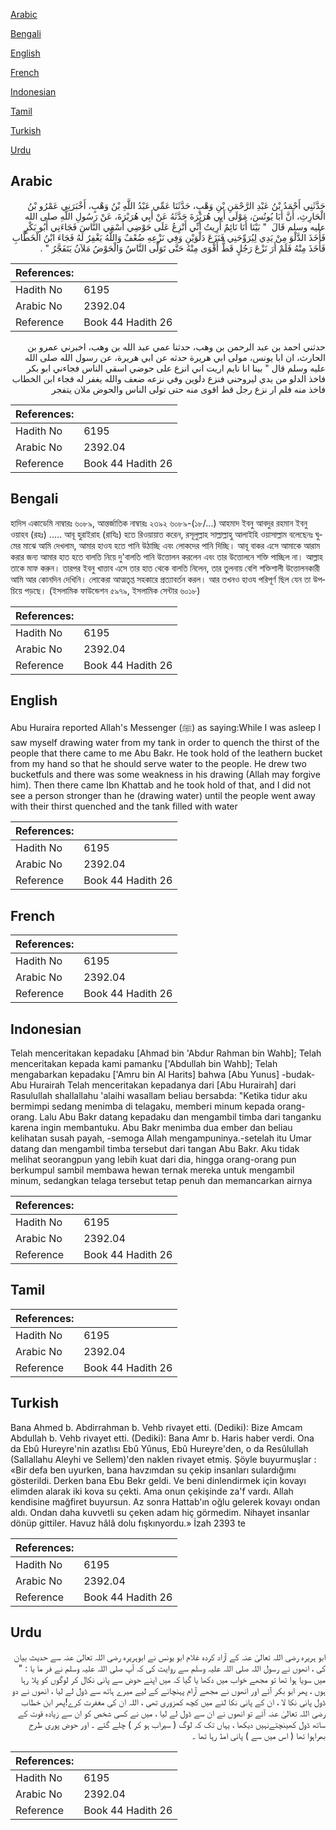 [Arabic](#arabic)

[Bengali](#bengali)

[English](#english)

[French](#french)

[Indonesian](#indonesian)

[Tamil](#tamil)

[Turkish](#turkish)

[Urdu](#urdu)

## Arabic


<div dir="rtl" lang="ar" style={{fontSize:'larger',backgroundColor:'#f8f9fa',padding:20}}>
حَدَّثَنِي أَحْمَدُ بْنُ عَبْدِ الرَّحْمَنِ بْنِ وَهْبٍ، حَدَّثَنَا عَمِّي عَبْدُ اللَّهِ بْنُ وَهْبٍ، أَخْبَرَنِي عَمْرُو بْنُ الْحَارِثِ، أَنَّ أَبَا يُونُسَ، مَوْلَى أَبِي هُرَيْرَةَ حَدَّثَهُ عَنْ أَبِي هُرَيْرَةَ، عَنْ رَسُولِ اللَّهِ صلى الله عليه وسلم قَالَ ‏ "‏ بَيْنَا أَنَا نَائِمٌ أُرِيتُ أَنِّي أَنْزِعُ عَلَى حَوْضِي أَسْقِي النَّاسَ فَجَاءَنِي أَبُو بَكْرٍ فَأَخَذَ الدَّلْوَ مِنْ يَدِي لِيُرَوِّحَنِي فَنَزَعَ دَلْوَيْنِ وَفِي نَزْعِهِ ضُعْفٌ وَاللَّهُ يَغْفِرُ لَهُ فَجَاءَ ابْنُ الْخَطَّابِ فَأَخَذَ مِنْهُ فَلَمْ أَرَ نَزْعَ رَجُلٍ قَطُّ أَقْوَى مِنْهُ حَتَّى تَوَلَّى النَّاسُ وَالْحَوْضُ مَلآنُ يَتَفَجَّرُ ‏"‏ ‏.‏
</div>
<div style={{backgroundColor:'#f8f9fa',padding:20, marginBottom: 10}}><table> <thead> <tr> <th>References:</th> <th></th> </tr> </thead> <tbody><tr><td>Hadith No</td><td>6195</td></tr><tr><td>Arabic No</td><td>2392.04</td></tr><tr><td>Reference</td><td>Book 44 Hadith 26</td></tr></tbody></table></div>


<div dir="rtl" lang="ar" style={{fontSize:'larger',backgroundColor:'#f8f9fa',padding:20}}>
حدثني احمد بن عبد الرحمن بن وهب، حدثنا عمي عبد الله بن وهب، اخبرني عمرو بن الحارث، ان ابا يونس، مولى ابي هريرة حدثه عن ابي هريرة، عن رسول الله صلى الله عليه وسلم قال " بينا انا نايم اريت اني انزع على حوضي اسقي الناس فجاءني ابو بكر فاخذ الدلو من يدي ليروحني فنزع دلوين وفي نزعه ضعف والله يغفر له فجاء ابن الخطاب فاخذ منه فلم ار نزع رجل قط اقوى منه حتى تولى الناس والحوض ملان يتفجر
</div>
<div style={{backgroundColor:'#f8f9fa',padding:20, marginBottom: 10}}><table> <thead> <tr> <th>References:</th> <th></th> </tr> </thead> <tbody><tr><td>Hadith No</td><td>6195</td></tr><tr><td>Arabic No</td><td>2392.04</td></tr><tr><td>Reference</td><td>Book 44 Hadith 26</td></tr></tbody></table></div>

## Bengali


<div dir="ltr" lang="bn" style={{fontSize:'larger',backgroundColor:'#f8f9fa',padding:20}}>
হাদিস একাডেমি নাম্বারঃ ৬০৮৯, আন্তর্জাতিক নাম্বারঃ ২৩৯২ ৬০৮৯-(১৮/...) আহমাদ ইবনু আবদুর রহমান ইবনু ওয়াহব (রহঃ) ..... আবূ হুরাইরাহ (রাযিঃ) হতে রিওয়ায়াত করেন, রসূলুল্লাহ সাল্লাল্লাহু আলাইহি ওয়াসাল্লাম বলেছেনঃ ঘুমের মাঝে আমি দেখলাম, আমার হাওয হতে পানি উঠাচ্ছি এবং লোকদের পানি দিচ্ছি। আবূ বাকর এসে আমাকে আরাম করার জন্য আমার হাত হতে বালতি নিয়ে দু'বালতি পানি উত্তোলন করলেন এবং তার উত্তোলনে শক্তি পাচ্ছিল না। আল্লাহ তাকে মাফ করুন। তারপর ইবনু খাত্তাব এসে তার হাত থেকে বালতি নিলেন, তার তুলনায় বেশি শক্তিশালী উত্তোলনকারী আমি আর কোনদিন দেখিনি। লোকেরা আত্মতৃপ্ত সহকারে প্রত্যাবর্তন করল। আর তখনও হাওয পরিপূর্ণ ছিল যেন তা উপচিয়ে পড়ছে। (ইসলামিক ফাউন্ডেশন ৫৯৭৯, ইসলামিক সেন্টার ৬০১৮)
</div>
<div style={{backgroundColor:'#f8f9fa',padding:20, marginBottom: 10}}><table> <thead> <tr> <th>References:</th> <th></th> </tr> </thead> <tbody><tr><td>Hadith No</td><td>6195</td></tr><tr><td>Arabic No</td><td>2392.04</td></tr><tr><td>Reference</td><td>Book 44 Hadith 26</td></tr></tbody></table></div>

## English


<div dir="ltr" lang="en" style={{fontSize:'larger',backgroundColor:'#f8f9fa',padding:20}}>
Abu Huraira reported Allah's Messenger (ﷺ) as saying:While I was asleep I saw myself drawing water from my tank in order to quench the thirst of the people that there came to me Abu Bakr. He took hold of the leathern bucket from my hand so that he should serve water to the people. He drew two bucketfuls and there was some weakness in his drawing (Allah may forgive him). Then there came Ibn Khattab and he took hold of that, and I did not see a person stronger than he (drawing water) until the people went away with their thirst quenched and the tank filled with water
</div>
<div style={{backgroundColor:'#f8f9fa',padding:20, marginBottom: 10}}><table> <thead> <tr> <th>References:</th> <th></th> </tr> </thead> <tbody><tr><td>Hadith No</td><td>6195</td></tr><tr><td>Arabic No</td><td>2392.04</td></tr><tr><td>Reference</td><td>Book 44 Hadith 26</td></tr></tbody></table></div>

## French


<div dir="ltr" lang="fr" style={{fontSize:'larger',backgroundColor:'#f8f9fa',padding:20}}>

</div>
<div style={{backgroundColor:'#f8f9fa',padding:20, marginBottom: 10}}><table> <thead> <tr> <th>References:</th> <th></th> </tr> </thead> <tbody><tr><td>Hadith No</td><td>6195</td></tr><tr><td>Arabic No</td><td>2392.04</td></tr><tr><td>Reference</td><td>Book 44 Hadith 26</td></tr></tbody></table></div>

## Indonesian


<div dir="ltr" lang="id" style={{fontSize:'larger',backgroundColor:'#f8f9fa',padding:20}}>
Telah menceritakan kepadaku [Ahmad bin 'Abdur Rahman bin Wahb]; Telah menceritakan kepada kami pamanku ['Abdullah bin Wahb]; Telah mengabarkan kepadaku ['Amru bin Al Harits] bahwa [Abu Yunus] -budak- Abu Hurairah Telah menceritakan kepadanya dari [Abu Hurairah] dari Rasulullah shallallahu 'alaihi wasallam beliau bersabda: "Ketika tidur aku bermimpi sedang menimba di telagaku, memberi minum kepada orang-orang. Lalu Abu Bakr datang kepadaku dan mengambil timba dari tanganku karena ingin membantuku. Abu Bakr menimba dua ember dan beliau kelihatan susah payah, -semoga Allah mengampuninya.-setelah itu Umar datang dan mengambil timba tersebut dari tangan Abu Bakr. Aku tidak melihat seorangpun yang lebih kuat dari dia, hingga orang-orang pun berkumpul sambil membawa hewan ternak mereka untuk mengambil minum, sedangkan telaga tersebut tetap penuh dan memancarkan airnya
</div>
<div style={{backgroundColor:'#f8f9fa',padding:20, marginBottom: 10}}><table> <thead> <tr> <th>References:</th> <th></th> </tr> </thead> <tbody><tr><td>Hadith No</td><td>6195</td></tr><tr><td>Arabic No</td><td>2392.04</td></tr><tr><td>Reference</td><td>Book 44 Hadith 26</td></tr></tbody></table></div>

## Tamil


<div dir="ltr" lang="ta" style={{fontSize:'larger',backgroundColor:'#f8f9fa',padding:20}}>

</div>
<div style={{backgroundColor:'#f8f9fa',padding:20, marginBottom: 10}}><table> <thead> <tr> <th>References:</th> <th></th> </tr> </thead> <tbody><tr><td>Hadith No</td><td>6195</td></tr><tr><td>Arabic No</td><td>2392.04</td></tr><tr><td>Reference</td><td>Book 44 Hadith 26</td></tr></tbody></table></div>

## Turkish


<div dir="ltr" lang="tr" style={{fontSize:'larger',backgroundColor:'#f8f9fa',padding:20}}>
Bana Ahmed b. Abdirrahman b. Vehb rivayet etti. (Dediki): Bize Amcam Abdullah b. Vehb rivayet etti. (Dediki): Bana Amr b. Haris haber verdi. Ona da Ebû Hureyre'nin azatlısı Ebû Yûnus, Ebû Hureyre'den, o da Resûlullah (Sallallahu Aleyhi ve Sellem)'den naklen rivayet etmiş. Şöyle buyurmuşlar : «Bir defa ben uyurken, bana havzımdan su çekip insanları sulardığımı gösterildi. Derken bana Ebu Bekr geldi. Ve beni dinlendirmek için kovayı elimden alarak iki kova su çekti. Ama onun çekişinde za'f vardı. Allah kendisine mağfiret buyursun. Az sonra Hattab'ın oğlu gelerek kovayı ondan aldı. Ondan daha kuvvetli su çeken adam hiç görmedim. Nihayet insanlar dönüp gittiler. Havuz hâlâ dolu fışkınyordu.» İzah 2393 te
</div>
<div style={{backgroundColor:'#f8f9fa',padding:20, marginBottom: 10}}><table> <thead> <tr> <th>References:</th> <th></th> </tr> </thead> <tbody><tr><td>Hadith No</td><td>6195</td></tr><tr><td>Arabic No</td><td>2392.04</td></tr><tr><td>Reference</td><td>Book 44 Hadith 26</td></tr></tbody></table></div>

## Urdu


<div dir="rtl" lang="ur" style={{fontSize:'larger',backgroundColor:'#f8f9fa',padding:20}}>
ابو ہریرہ رضی اللہ تعالیٰ عنہ کے آزاد کردہ غلام ابو یونس نے ابوہریرہ رضی اللہ تعالیٰ عنہ سے حدیث بیان کی ، انھوں نے رسول اللہ صلی اللہ علیہ وسلم سے روایت کی کہ آپ صلی اللہ علیہ وسلم نے فر ما یا : " میں سویا ہوا تھا تو مجھے خواب میں دکھا یا گیا کہ میں اپنے حوض سے پانی نکال کر لوگوں کو پلا رہا ہوں ، پھر ابو بکر آئے اور انھوں نے مجھے آرام پہنچانے کے لیے میرے ہاتھ سے ڈول لے لیا ، انھوں نے دو ڈول پانی نکا لا ، ان کے پانی نکا لنے میں کچھ کمزوری تھی ، اللہ ان کی مغفرت کرے!پھر ابن خطاب رضی اللہ تعالیٰ عنہ آئے تو انھوں نے ان سے ڈول لے لیا ، میں نے کسی شخص کو ان سے زیادہ قوت کے ساتھ ڈول کھینچتےنہیں دیکھا ، یہاں تک کہ لوگ ( سیراب ہو کر ) چلے گئے ۔ اور حوض پوری طرح بھراہوا تھا ( اس میں سے ) پانی امڈ رہا تھا ۔
</div>
<div style={{backgroundColor:'#f8f9fa',padding:20, marginBottom: 10}}><table> <thead> <tr> <th>References:</th> <th></th> </tr> </thead> <tbody><tr><td>Hadith No</td><td>6195</td></tr><tr><td>Arabic No</td><td>2392.04</td></tr><tr><td>Reference</td><td>Book 44 Hadith 26</td></tr></tbody></table></div>